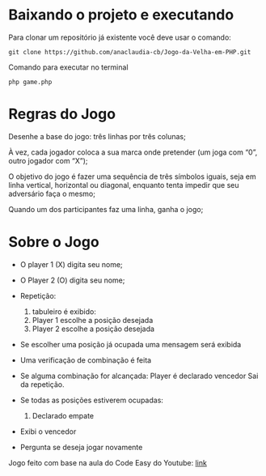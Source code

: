 <h1>Baixando o projeto e executando</h1>

Para clonar um repositório já existente você deve usar o comando: 

```
git clone https://github.com/anaclaudia-cb/Jogo-da-Velha-em-PHP.git
```
Comando para executar no terminal

```
php game.php
```

<h1>Regras do Jogo</h1>

Desenhe a base do jogo: três linhas por três colunas;

 À vez, cada jogador coloca a sua marca onde pretender (um joga com “0”, outro jogador com “X”);
 
O objetivo do jogo é fazer uma sequência de três símbolos iguais, seja em linha vertical, horizontal ou diagonal, enquanto tenta impedir que seu adversário faça o mesmo;

Quando um dos participantes faz uma linha, ganha o jogo;

<h1>Sobre o Jogo</h1>

* O player 1 (X) digita seu nome;

* O Player 2 (O) digita seu nome;

* Repetição:
   1. tabuleiro é exibido:
   2. Player 1 escolhe a posição desejada
   3. Player 2 escolhe a posição desejada
   
* Se escolher uma posição já ocupada uma mensagem será exibida
   
* Uma verificação de combinação é feita

* Se alguma combinação for alcançada:
    Player é declarado vencedor
    Sai da repetição.

* Se todas as posições estiverem ocupadas:
   1. Declarado empate

 * Exibi o vencedor
 
* Pergunta se deseja jogar novamente


Jogo feito com base na aula do Code Easy do Youtube: [link](https://www.youtube.com/watch?v=ZaN1G4-NvpU)
    
